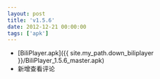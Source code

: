 ```yaml
---
layout: post
title: 'v1.5.6'
date: 2012-12-21 00:00:00
tags: ['apk']
---
```

- [BiliPlayer.apk]({{ site.my_path.down_biliplayer }}/BiliPlayer_1.5.6_master.apk) <br />
- 新增查看评论 <br />

